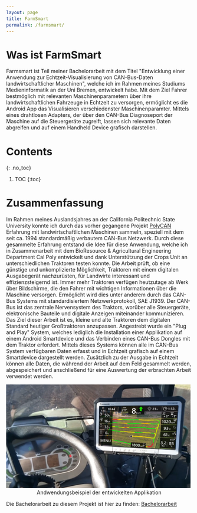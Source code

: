 ```yaml
---
layout: page
title: FarmSmart
permalink: /farmsmart/
---
```

# Was ist FarmSmart
Farmsmart ist Teil meiner Bachelorarbeit mit dem Titel "Entwicklung einer Anwendung zur Echtzeit-Visualisierung
von CAN-Bus-Daten landwirtschaftlicher Maschinen", welche ich im Rahmen meines Studiums Medieninformatik an der Uni Bremen, entwickelt habe. 
Mit dem Ziel Fahrer bestmöglich mit relevanten Maschinenparametern über ihre landwirtschaftlichen Fahrzeuge in Echtzeit zu versorgen, ermöglicht es die Android App das Visualisieren verschiedenster Maschinenparamter. Mittels eines drahtlosen Adapters, der über den CAN-Bus Diagnoseport der Maschine auf die Steuergeräte zugreift, lassen sich relevante Daten abgreifen und auf einem Handheld Device grafisch darstellen.  
# Contents
{: .no_toc}
1. TOC
{:toc}

# Zusammenfassung
Im Rahmen meines Auslandsjahres an der California Politechnic State University konnte ich durch das vorher gegangene Projekt [PolyCAN](/polycan/) Erfahrung mit landwirtschaftlichen Maschinen sammeln, speziell mit dem seit ca. 1994 standardmäßig verbautem CAN-Bus Netzwerk. Durch diese gesammelte Erfahrung entstand die Idee für diese Anwendung, welche ich in Zusammenarbeit mit dem BioResource & Agricultural Engineering Department Cal Poly entwickelt und dank Unterstützung der Crops Unit an unterschiedlichen Traktoren testen konnte. Die Arbeit prüft, ob eine günstige und unkomplizierte Möglichkeit, Traktoren mit einem digitalen Ausgabegerät nachzurüsten, für Landwirte interessant und effizienzsteigernd ist. Immer mehr Traktoren verfügen heutzutage ab Werk über Bildschirme, die den Fahrer mit wichtigen Informationen über die Maschine versorgen. Ermöglicht wird dies unter anderem durch das CAN-Bus Systems mit standardisiertem Netzwerkprotokoll, SAE J1939. Der CAN-Bus ist das zentrale Nervensystem des Traktors, worüber alle Steuergeräte, elektronische Bauteile und digitale Anzeigen miteinander kommunizieren. Das Ziel dieser Arbeit ist es, kleine und alte Traktoren dem digitalen Standard heutiger Großtraktoren anzupassen. Angestrebt wurde ein "Plug and Play" System, welches lediglich die Installation einer Applikation auf einem Android Smartdevice und das Verbinden eines CAN-Bus Dongles mit dem Traktor erfordert. Mittels dieses Systems können alle im CAN-Bus System verfügbaren Daten erfasst und in Echtzeit grafisch auf einem Smartdevice dargestellt werden. Zusätzlich zu der Ausgabe in Echtzeit können alle Daten, die während der Arbeit auf dem Feld gesammelt werden, abgespeichert und anschließend für eine Auswertung der erbrachten Arbeit verwendet werden.

<div style="margin:0auto;"><img src="/farmsmart/Anwendungsbeispiel.png" alt="Anwendungsbeispiel" width="500"/></div>
<div style="text-align:center;">Andwendungsbeispiel der entwickelten Applikation</div>

Die Bachelorarbeit zu diesem Projekt ist hier zu finden: [Bachelorarbeit](/farmsmart/Bachelorarbeit_ColinWeber.pdf)
